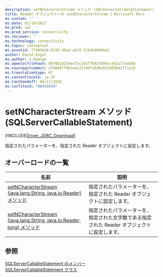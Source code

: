 ```yaml
---
description: setNCharacterStream メソッド (SQLServerCallableStatement)
title: Reader オブジェクトへの setNCharacterStream | Microsoft Docs
ms.custom: ''
ms.date: 01/19/2017
ms.prod: sql
ms.prod_service: connectivity
ms.reviewer: ''
ms.technology: connectivity
ms.topic: conceptual
ms.assetid: 77905630-0135-46ad-a419-215e648996e2
author: David-Engel
ms.author: v-daenge
ms.openlocfilehash: 097881d27dee75c2e3f7b02f895ec441a77a4488
ms.sourcegitcommit: e700497f962e4c2274df16d9e651059b42ff1a10
ms.translationtype: HT
ms.contentlocale: ja-JP
ms.lasthandoff: 08/17/2020
ms.locfileid: "88431634"
---
```

# <a name="setncharacterstream-method-sqlservercallablestatement"></a>setNCharacterStream メソッド (SQLServerCallableStatement)
[!INCLUDE[Driver_JDBC_Download](../../../includes/driver_jdbc_download.md)]

  指定されたパラメーターを、指定された Reader オブジェクトに設定します。  
  
## <a name="overload-list"></a>オーバーロードの一覧  
  
|名前|説明|  
|----------|-----------------|  
|[setNCharacterStream &#40;java.lang.String, java.io.Reader&#41; メソッド](../../../connect/jdbc/reference/setncharacterstream-method-java-lang-string-java-io-reader.md)|指定されたパラメーターを、指定された Reader オブジェクトに設定します。|  
|[setNCharacterStream &#40;java.lang.String, java.io.Reader, long&#41; メソッド](../../../connect/jdbc/reference/setncharacterstream-method-java-lang-string-java-io-reader-long.md)|指定されたパラメーターを、指定された文字数である指定された Reader オブジェクトに設定します。|  
  
## <a name="see-also"></a>参照  
 [SQLServerCallableStatement のメンバー](../../../connect/jdbc/reference/sqlservercallablestatement-members.md)   
 [SQLServerCallableStatement クラス](../../../connect/jdbc/reference/sqlservercallablestatement-class.md)  
  
  

